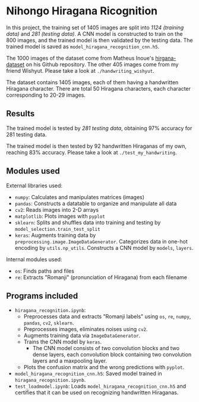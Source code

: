 # Nihongo Hiragana Ricognition
In this project, the training set of 1405 images are split into *1124 (training data)* and *281 (testing data)*. A CNN model is constructed to train on the 800 images, and the trained model is then validated by the testing data. The trained model is saved as `model_hiragana_recognition_cnn.h5`.

The 1000 images of the dataset come from Matheus Inoue's [hirgana-dataset](https://github.com/inoueMashuu/hiragana-dataset) on his Github repository.
The other 405 images come from my friend Wishyut. Please take a look at `./handwriting_wishyut`.

The dataset contains 1405 images, each of them having a handwritten Hiragana character. There are total 50 Hiragana characters, each character corresponding to 20-29 images.


## Results
The trained model is tested by *281 testing data*, obtaining 97% accuracy for 281 testing data.

The trained model is then tested by 92 handwritten Hiraganas of my own, reaching 83% accuracy. Please take a look at `./test_my_handwriting`.


## Modules used
External libraries used:
* `numpy`: Calculates and manipulates matrices (images)
* `pandas`: Constructs a datatable to organize and manipulate all data
* `cv2`: Reads images into 2-D arrays
* `matplotlib`: Plots images with `pyplot`
* `sklearn`: Splits and shuffles data into training and testing by `model_selection.train_test_split`
* `keras`: Augments training data by `preprocessing.image.ImageDataGenerator`. Categorizes data in one-hot encoding by `utils.np_utils`. Constructs a CNN model by `models`, `layers`.

Internal modules used:
* `os`: Finds paths and files
* `re`: Extracts "Romanji" (pronunciation of Hiragana) from each filename


## Programs  included
* `hiragana_recognition.ipynb`: 
    * Preprocesses data and extracts "Romanji labels" using `os`, `re`, `numpy`, `pandas`, `cv2`, `sklearn`.
    * Preprocesses images, eliminates noises using `cv2`.
    * Augments training data via `ImageDataGenerator`.
    * Trains the CNN model by `keras`. 
        * The CNN model consists of two convolution blocks and two dense layers, each convolution block containing two convolution layers and a maxpooling layer.
    * Plots the confusion matrix and the wrong predictions with `pyplot`.
* `model_hiragana_recognition_cnn.h5`: Saved model trained in `hiragana_recognition.ipynb`.
* `test_loadmodel.ipynb`: Loads `model_hiragana_recognition_cnn.h5` and certifies that it can be used on recognizing handwritten Hiraganas.
